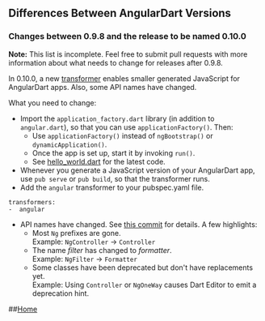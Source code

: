 ## Differences Between AngularDart Versions

### Changes between 0.9.8 and the release to be named 0.10.0

**Note:**
This list is incomplete.
Feel free to submit pull requests with more information
about what needs to change for releases after 0.9.8.

In 0.10.0, a new
[transformer](https://www.dartlang.org/tools/pub/assets-and-transformers.html)
enables smaller generated JavaScript for AngularDart apps.
Also, some API names have changed.

What you need to change:

* Import the `application_factory.dart` library (in addition to `angular.dart`),
  so that you can use `applicationFactory()`. Then:
  * Use `applicationFactory()` instead of `ngBootstrap()` or `dynamicApplication()`.
  * Once the app is set up, start it by invoking `run()`.
  * See [hello_world.dart](https://github.com/angular/angular.dart/blob/master/example/web/hello_world.dart)
    for the latest code.
* Whenever you generate a JavaScript version of your AngularDart app,
  use `pub serve` or `pub build`,
  so that the transformer runs.
* Add the `angular` transformer to your pubspec.yaml file.
```     
transformers:
-  angular
```
* API names have changed. See
  [this commit](https://github.com/angular/angular.dart/commit/d93b12f10d739ffa74da755ed647ec624e3e225b)
  for details.
  A few highlights:
  * Most `Ng` prefixes are gone. <br>
    Example: `NgController` &rarr; `Controller`
  * The name _filter_ has changed to _formatter_. <br>
    Example: `NgFilter` &rarr; `Formatter`
  * Some classes have been deprecated
    but don't have replacements yet. <br>
    Example: Using `Controller` or `NgOneWay` causes Dart Editor to emit a deprecation hint.

##[Home](../README.md#code-lab-angulardart)

